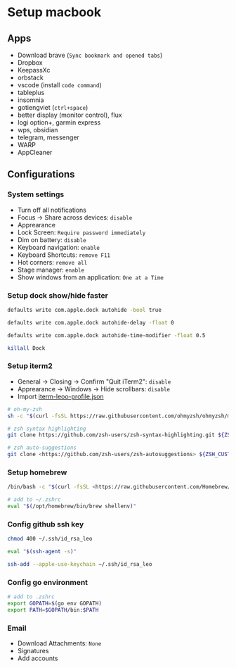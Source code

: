 # Setup macbook

## Apps

- Download brave (`Sync bookmark and opened tabs`)
- Dropbox
- KeepassXc
- orbstack
- vscode (install `code command`)
- tableplus
- insomnia
- gotiengviet (`ctrl+space`)
- better display (monitor control), flux
- logi option+, garmin express
- wps, obsidian
- telegram, messenger
- WARP
- AppCleaner

## Configurations

### System settings

- Turn off all notifications
- Focus &rarr; Share across devices: `disable`
- Apprearance
- Lock Screen: `Require password immediately`
- Dim on battery: `disable`
- Keyboard navigation: `enable`
- Keyboard Shortcuts: `remove F11`
- Hot corners: `remove all`
- Stage manager: `enable`
- Show windows from an application: `One at a Time`

### Setup dock show/hide faster

```bash
defaults write com.apple.dock autohide -bool true
```

```bash
defaults write com.apple.dock autohide-delay -float 0
```

```bash
defaults write com.apple.dock autohide-time-modifier -float 0.5
```

```bash
killall Dock
```

### Setup iterm2

- General &rarr; Closing &rarr; Confirm "Quit iTerm2": `disable`
- Apprearance &rarr; Windows &rarr; Hide scrollbars: `disable`
- Import [iterm-leoo-profile.json](./iterm-leoo-profile.json)

```bash
# oh-my-zsh
sh -c "$(curl -fsSL https://raw.githubusercontent.com/ohmyzsh/ohmyzsh/master/tools/install.sh)"
```

```bash
# zsh syntax highlighting
git clone https://github.com/zsh-users/zsh-syntax-highlighting.git ${ZSH_CUSTOM:-~/.oh-my-zsh/custom}/plugins/zsh-syntax-highlighting
```

```bash
# zsh auto-suggestions
git clone <https://github.com/zsh-users/zsh-autosuggestions> ${ZSH_CUSTOM:-~/.oh-my-zsh/custom}/plugins/zsh-autosuggestions
```

### Setup homebrew

```bash
/bin/bash -c "$(curl -fsSL <https://raw.githubusercontent.com/Homebrew/install/HEAD/install.sh>)"
```

```bash
# add to ~/.zshrc
eval "$(/opt/homebrew/bin/brew shellenv)"
```

### Config github ssh key

```bash
chmod 400 ~/.ssh/id_rsa_leo
```

```bash
eval "$(ssh-agent -s)"
```

```bash
ssh-add --apple-use-keychain ~/.ssh/id_rsa_leo
```

### Config go environment

```bash
# add to .zshrc
export GOPATH=$(go env GOPATH)
export PATH=$GOPATH/bin:$PATH
```

### Email

- Download Attachments: `None`
- Signatures
- Add accounts
